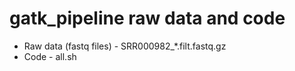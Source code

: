 # gatk_pipeline raw data and code

* Raw data (fastq files) - SRR000982_*.filt.fastq.gz
* Code - all.sh
